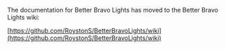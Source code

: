 The documentation for Better Bravo Lights has moved to the Better Bravo Lights wiki:

[https://github.com/RoystonS/BetterBravoLights/wiki](https://github.com/RoystonS/BetterBravoLights/wiki)
